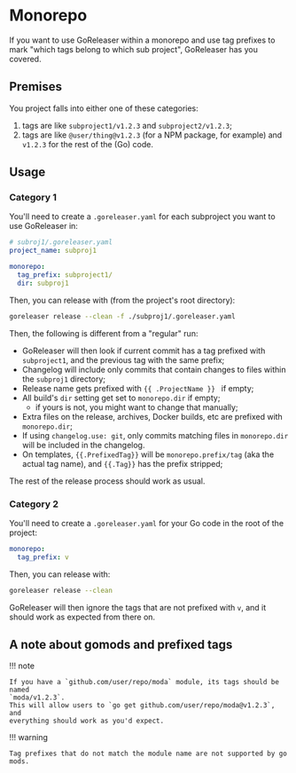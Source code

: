 # Monorepo

<!-- md:pro -->

If you want to use GoReleaser within a monorepo and use tag prefixes to mark
"which tags belong to which sub project", GoReleaser has you covered.

## Premises

You project falls into either one of these categories:

1. tags are like `subproject1/v1.2.3` and `subproject2/v1.2.3`;
1. tags are like `@user/thing@v1.2.3` (for a NPM package, for example)
   and `v1.2.3` for the rest of the (Go) code.

## Usage

### Category 1

You'll need to create a `.goreleaser.yaml` for each subproject you want to use
GoReleaser in:

```yaml
# subroj1/.goreleaser.yaml
project_name: subproj1

monorepo:
  tag_prefix: subproject1/
  dir: subproj1
```

Then, you can release with (from the project's root directory):

```bash
goreleaser release --clean -f ./subproj1/.goreleaser.yaml
```

Then, the following is different from a "regular" run:

- GoReleaser will then look if current commit has a tag prefixed with
  `subproject1`, and the previous tag with the same prefix;
- Changelog will include only commits that contain changes to files within the
  `subproj1` directory;
- Release name gets prefixed with `{{ .ProjectName }} ` if empty;
- All build's `dir` setting get set to `monorepo.dir` if empty;
  - if yours is not, you might want to change that manually;
- Extra files on the release, archives, Docker builds, etc are prefixed with
  `monorepo.dir`;
- If using `changelog.use: git`, only commits matching files in `monorepo.dir`
  will be included in the changelog.
- On templates, `{{.PrefixedTag}}` will be `monorepo.prefix/tag` (aka the actual
  tag name), and `{{.Tag}}` has the prefix stripped;

The rest of the release process should work as usual.

### Category 2

You'll need to create a `.goreleaser.yaml` for your Go code in the root of the
project:

```yaml title=".goreleaser.yaml"
monorepo:
  tag_prefix: v
```

Then, you can release with:

```bash
goreleaser release --clean
```

GoReleaser will then ignore the tags that are not prefixed with `v`, and it
should work as expected from there on.

## A note about gomods and prefixed tags

!!! note

    If you have a `github.com/user/repo/moda` module, its tags should be named
    `moda/v1.2.3`.
    This will allow users to `go get github.com/user/repo/moda@v1.2.3`, and
    everything should work as you'd expect.

!!! warning

    Tag prefixes that do not match the module name are not supported by go mods.
